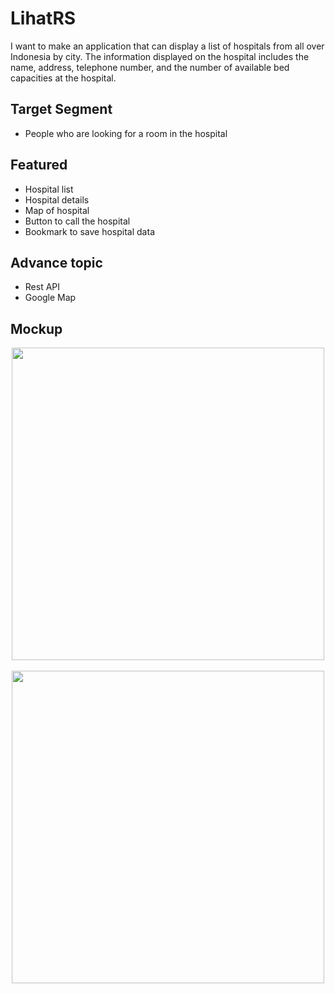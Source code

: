 # LihatRS
I want to make an application that can display a list of hospitals from all over Indonesia by city. The information displayed on the hospital includes the name, address, telephone number, and the number of available bed capacities at the hospital.

## Target Segment
- People who are looking for a room in the hospital

## Featured
- Hospital list
- Hospital details
- Map of hospital
- Button to call the hospital
- Bookmark to save hospital data

## Advance topic
- Rest API
- Google Map

## Mockup
<p align="center">
  <img height="500" src="Home.jpeg">
  &nbsp &nbsp
  <img height="500" src="Detail.jpeg">
</p>
